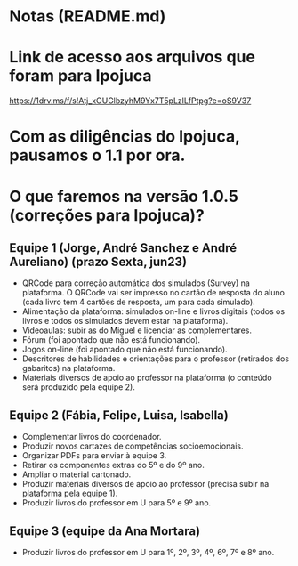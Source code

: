 Notas (README.md)
=================

# Link de acesso aos arquivos que foram para Ipojuca
https://1drv.ms/f/s!Atj_xOUGlbzyhM9Yx7T5pLzlLfPtpg?e=oS9V37

# Com as diligências do Ipojuca, pausamos o 1.1 por ora.

# O que faremos na versão 1.0.5 (correções para Ipojuca)?

## Equipe 1 (Jorge, André Sanchez e André Aureliano) (prazo Sexta, jun23)
* QRCode para correção automática dos simulados (Survey) na plataforma. O QRCode vai ser impresso no cartão de resposta do aluno (cada livro tem 4 cartões de resposta, um para cada simulado).
* Alimentação da plataforma: simulados on-line e livros digitais (todos os livros e todos os simulados devem estar na plataforma).
* Videoaulas: subir as do Miguel e licenciar as complementares.
* Fórum (foi apontado que não está funcionando).
* Jogos on-line (foi apontado que não está funcionando).
* Descritores de habilidades e orientações para o professor (retirados dos gabaritos) na plataforma.
* Materiais diversos de apoio ao professor na plataforma (o conteúdo será produzido pela equipe 2).

## Equipe 2 (Fábia, Felipe, Luisa, Isabella)
* Complementar livros do coordenador.
* Produzir novos cartazes de competências socioemocionais.
* Organizar PDFs para enviar à equipe 3.
* Retirar os componentes extras do 5º e do 9º ano.
* Ampliar o material cartonado.
* Produzir materiais diversos de apoio ao professor (precisa subir na plataforma pela equipe 1).
* Produzir livros do professor em U para 5º e 9º ano.

## Equipe 3 (equipe da Ana Mortara)
* Produzir livros do professor em U para 1º, 2º, 3º, 4º, 6º, 7º e 8º ano.
